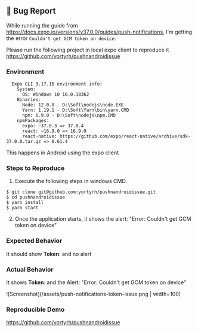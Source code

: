 ## 🐛 Bug Report
While running the guide from https://docs.expo.io/versions/v37.0.0/guides/push-notifications,
I'm getting the error `Couldn't get GCM token on device.`

Please run the following project in local expo client to reproduce it
https://github.com/yortyrh/pushnandroidissue

### Environment

```
  Expo CLI 3.17.15 environment info:
    System:
      OS: Windows 10 10.0.18362
    Binaries:
      Node: 12.0.0 - D:\Soft\nodejs\node.EXE
      Yarn: 1.19.1 - D:\Soft\Yarn\bin\yarn.CMD
      npm: 6.9.0 - D:\Soft\nodejs\npm.CMD
    npmPackages:
      expo: ~37.0.3 => 37.0.4
      react: ~16.9.0 => 16.9.0
      react-native: https://github.com/expo/react-native/archive/sdk-37.0.0.tar.gz => 0.61.4
```

This happens in Android using the expo client

### Steps to Reproduce
1) Execute the following steps in windows CMD.
```
$ git clone git@github.com:yortyrh/pushnandroidissue.git
$ cd pushnandroidissue
$ yarn install
$ yarn start
```

2) Once the application starts, it shows the alert: "Error: Couldn't get GCM token on device"

### Expected Behavior
It should show **Token**: <the push notification token> and no alert 

### Actual Behavior
It shows **Token**: <empty> and the Alert: "Error: Couldn't get GCM token on device"

![Screenshot](/assets/push-notifications-token-issue.png | width=100)

### Reproducible Demo
https://github.com/yortyrh/pushnandroidissue
